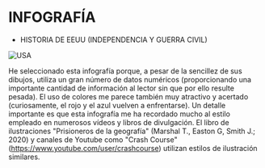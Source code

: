 # INFOGRAFÍA
- HISTORIA DE EEUU (INDEPENDENCIA Y GUERRA CIVIL)

![USA](https://user-images.githubusercontent.com/90325763/145458814-fc5e1bb5-69bb-46cd-9323-91fe53a5d854.jpg)

He seleccionado esta infografía porque, a pesar de la sencillez de sus dibujos, utiliza un gran número de datos numéricos (proporcionando una importante cantidad de información al lector sin que por ello resulte pesada). El uso de colores me parece también muy atractivo y acertado (curiosamente, el rojo y el azul vuelven a enfrentarse). Un detalle importante es que esta infografía me ha recordado mucho al estilo empleado en numerosos vídeos y libros de divulgación. El libro de ilustraciones "Prisioneros de la geografía" (Marshal T., Easton G, Smith J.; 2020) y canales de Youtube como "Crash Course" (https://www.youtube.com/user/crashcourse) utilizan estilos de ilustración similares.


